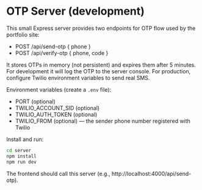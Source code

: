 # OTP Server (development)

This small Express server provides two endpoints for OTP flow used by the portfolio site:

- POST /api/send-otp { phone }
- POST /api/verify-otp { phone, code }

It stores OTPs in memory (not persistent) and expires them after 5 minutes. For development it will log the OTP to the server console. For production, configure Twilio environment variables to send real SMS.

Environment variables (create a `.env` file):

- PORT (optional)
- TWILIO_ACCOUNT_SID (optional)
- TWILIO_AUTH_TOKEN (optional)
- TWILIO_FROM (optional) — the sender phone number registered with Twilio

Install and run:

```bash
cd server
npm install
npm run dev
```

The frontend should call this server (e.g., http://localhost:4000/api/send-otp).
